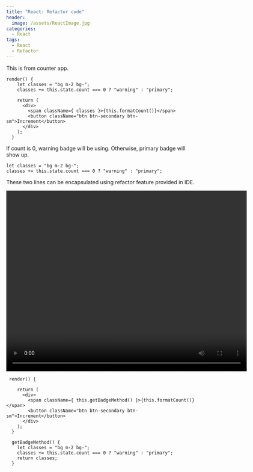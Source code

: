 ```yaml
---
title: "React: Refactor code"
header:
  image: /assets/ReactImage.jpg
categories:
  - React
tags:
  - React
  - Refactor
---
```


This is from counter app.
```
render() {
    let classes = "bg m-2 bg-";
    classes += this.state.count === 0 ? "warning" : "primary";
    
    return (
      <div>
        <span className={ classes }>{this.formatCount()}</span>
        <button className="btn btn-secondary btn-sm">Increment</button>
      </div>
    );
  }
  ```
  If count is 0, warning badge will be using. Otherwise, primary badge will
show up. 

```
let classes = "bg m-2 bg-";
classes += this.state.count === 0 ? "warning" : "primary";
```
These two lines can be encapsulated using refactor feature provided in IDE.

<video width="640" height="480" controls>
  <source src="/assets/video/SimulateRefactor.mp4" type="video/mp4">
</video>

```
 render() {
    
    return (
      <div>
        <span className={ this.getBadgeMethod() }>{this.formatCount()}</span>
        <button className="btn btn-secondary btn-sm">Increment</button>
      </div>
    );
  }

  getBadgeMethod() {
    let classes = "bg m-2 bg-";
    classes += this.state.count === 0 ? "warning" : "primary";
    return classes;
  }
```